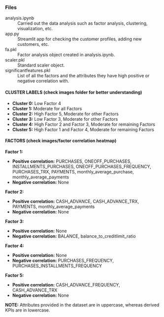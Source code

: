 <h3>Files</h3>
<dl>
  <dt>analysis.ipynb</dt>
  <dd>Carried out the data analysis such as factor analysis, clustering, visualization, etc.</dd>
  <dt>app.py</dt>
  <dd>Streamlit app for checking the customer profiles, adding new customers, etc.</dd>
  <dt>fa.pkl</dt>
  <dd>Factor analysis object created in analysis.ipynb.</dd>
  <dt>scaler.pkl</dt>
  <dd>Standard scaler object.</dd>
  <dt>significantfeatures.pkl</dt>
  <dd>List of all the factors and the attributes they have high positive or negative correlation with.</dd>
</dl>

<h4>CLUSTER LABELS (check images folder for better understanding)</h4>
<ul>
  <li><strong>Cluster 0:</strong> Low Factor 4</li>
  <li><strong>Cluster 1:</strong> Moderate for all Factors</li>
  <li><strong>Cluster 2:</strong> High Factor 5, Moderate for other Factors</li>
  <li><strong>Cluster 3:</strong> Low Factor 3, Moderate for other Factors</li>
  <li><strong>Cluster 4:</strong> High Factor 2 and Factor 3, Moderate for remaining Factors</li>
  <li><strong>Cluster 5:</strong> High Factor 1 and Factor 4, Moderate for remaining Factors</li>
</ul>

<h4>FACTORS (check images/factor correlation heatmap)</h4>

<p><strong>Factor 1:</strong></p>
<ul>
  <li><strong>Positive correlation:</strong> PURCHASES, ONEOFF_PURCHASES, INSTALLMENTS_PURCHASES, ONEOFF_PURCHASES_FREQUENCY, PURCHASES_TRX, PAYMENTS, monthly_average_purchase, monthly_average_payments</li>
  <li><strong>Negative correlation:</strong> None</li>
</ul>

<p><strong>Factor 2:</strong></p>
<ul>
  <li><strong>Positive correlation:</strong> CASH_ADVANCE, CASH_ADVANCE_TRX, PAYMENTS, monthly_average_payments</li>
  <li><strong>Negative correlation:</strong> None</li>
</ul>

<p><strong>Factor 3:</strong></p>
<ul>
  <li><strong>Positive correlation:</strong> None</li>
  <li><strong>Negative correlation:</strong> BALANCE, balance_to_creditlimit_ratio</li>
</ul>

<p><strong>Factor 4:</strong></p>
<ul>
  <li><strong>Positive correlation:</strong> None</li>
  <li><strong>Negative correlation:</strong> PURCHASES_FREQUENCY, PURCHASES_INSTALLMENTS_FREQUENCY</li>
</ul>

<p><strong>Factor 5:</strong></p>
<ul>
  <li><strong>Positive correlation:</strong> CASH_ADVANCE_FREQUENCY, CASH_ADVANCE_TRX</li>
  <li><strong>Negative correlation:</strong> None</li>
</ul>

<p><strong>NOTE:</strong> Attributes provided in the dataset are in uppercase, whereas derived KPIs are in lowercase.</p>
